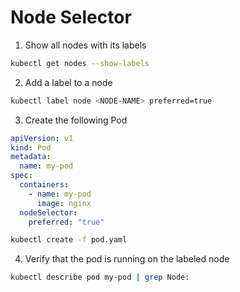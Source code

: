 # Node Selector

1. Show all nodes with its labels
```bash
kubectl get nodes --show-labels
```
2. Add a label to a node
```bash
kubectl label node <NODE-NAME> preferred=true
```
3. Create the following Pod
```yaml
apiVersion: v1
kind: Pod
metadata:
  name: my-pod
spec:
  containers:
    - name: my-pod
      image: nginx
  nodeSelector:
    preferred: "true"
```
```bash
kubectl create -f pod.yaml
```
4. Verify that the pod is running on the labeled node
```bash
kubectl describe pod my-pod | grep Node:
```
